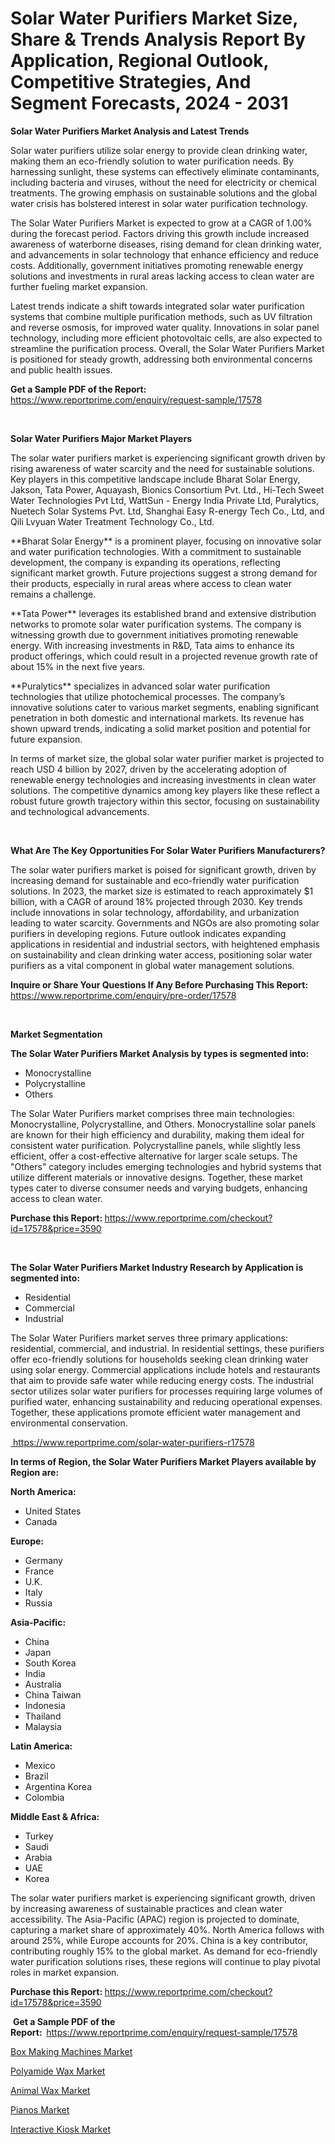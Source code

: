 <p><h1>Solar Water Purifiers Market Size, Share & Trends Analysis Report By Application, Regional Outlook, Competitive Strategies, And Segment Forecasts, 2024 - 2031</h1></p><p><strong>Solar Water Purifiers Market Analysis and Latest Trends</strong></p>
<p><p>Solar water purifiers utilize solar energy to provide clean drinking water, making them an eco-friendly solution to water purification needs. By harnessing sunlight, these systems can effectively eliminate contaminants, including bacteria and viruses, without the need for electricity or chemical treatments. The growing emphasis on sustainable solutions and the global water crisis has bolstered interest in solar water purification technology.</p><p>The Solar Water Purifiers Market is expected to grow at a CAGR of 1.00% during the forecast period. Factors driving this growth include increased awareness of waterborne diseases, rising demand for clean drinking water, and advancements in solar technology that enhance efficiency and reduce costs. Additionally, government initiatives promoting renewable energy solutions and investments in rural areas lacking access to clean water are further fueling market expansion.</p><p>Latest trends indicate a shift towards integrated solar water purification systems that combine multiple purification methods, such as UV filtration and reverse osmosis, for improved water quality. Innovations in solar panel technology, including more efficient photovoltaic cells, are also expected to streamline the purification process. Overall, the Solar Water Purifiers Market is positioned for steady growth, addressing both environmental concerns and public health issues.</p></p>
<p><strong>Get a Sample PDF of the Report:&nbsp;</strong> <a href="https://www.reportprime.com/enquiry/request-sample/17578?utm_campaign=1119&utm_medium=2&utm_source=Github&utm_content=ia&utm_term=19112024&utm_id=solar-water-purifiers">https://www.reportprime.com/enquiry/request-sample/17578</a></p>
<p>&nbsp;</p>
<p><strong>Solar Water Purifiers Major Market Players</strong></p>
<p><p>The solar water purifiers market is experiencing significant growth driven by rising awareness of water scarcity and the need for sustainable solutions. Key players in this competitive landscape include Bharat Solar Energy, Jakson, Tata Power, Aquayash, Bionics Consortium Pvt. Ltd., Hi-Tech Sweet Water Technologies Pvt Ltd, WattSun - Energy India Private Ltd, Puralytics, Nuetech Solar Systems Pvt. Ltd, Shanghai Easy R-energy Tech Co., Ltd, and Qili Lvyuan Water Treatment Technology Co., Ltd.</p><p>**Bharat Solar Energy** is a prominent player, focusing on innovative solar and water purification technologies. With a commitment to sustainable development, the company is expanding its operations, reflecting significant market growth. Future projections suggest a strong demand for their products, especially in rural areas where access to clean water remains a challenge.</p><p>**Tata Power** leverages its established brand and extensive distribution networks to promote solar water purification systems. The company is witnessing growth due to government initiatives promoting renewable energy. With increasing investments in R&D, Tata aims to enhance its product offerings, which could result in a projected revenue growth rate of about 15% in the next five years.</p><p>**Puralytics** specializes in advanced solar water purification technologies that utilize photochemical processes. The company’s innovative solutions cater to various market segments, enabling significant penetration in both domestic and international markets. Its revenue has shown upward trends, indicating a solid market position and potential for future expansion.</p><p>In terms of market size, the global solar water purifier market is projected to reach USD 4 billion by 2027, driven by the accelerating adoption of renewable energy technologies and increasing investments in clean water solutions. The competitive dynamics among key players like these reflect a robust future growth trajectory within this sector, focusing on sustainability and technological advancements.</p></p>
<p>&nbsp;</p>
<p><strong>What Are The Key Opportunities For Solar Water Purifiers Manufacturers?</strong></p>
<p><p>The solar water purifiers market is poised for significant growth, driven by increasing demand for sustainable and eco-friendly water purification solutions. In 2023, the market size is estimated to reach approximately $1 billion, with a CAGR of around 18% projected through 2030. Key trends include innovations in solar technology, affordability, and urbanization leading to water scarcity. Governments and NGOs are also promoting solar purifiers in developing regions. Future outlook indicates expanding applications in residential and industrial sectors, with heightened emphasis on sustainability and clean drinking water access, positioning solar water purifiers as a vital component in global water management solutions.</p></p>
<p><strong>Inquire or Share Your Questions If Any Before Purchasing This Report:</strong> <a href="https://www.reportprime.com/enquiry/pre-order/17578?utm_campaign=1119&utm_medium=2&utm_source=Github&utm_content=ia&utm_term=19112024&utm_id=solar-water-purifiers">https://www.reportprime.com/enquiry/pre-order/17578</a></p>
<p>&nbsp;</p>
<p><strong>Market Segmentation</strong></p>
<p><strong>The Solar Water Purifiers Market Analysis by types is segmented into:</strong></p>
<p><ul><li>Monocrystalline</li><li>Polycrystalline</li><li>Others</li></ul></p>
<p><p>The Solar Water Purifiers market comprises three main technologies: Monocrystalline, Polycrystalline, and Others. Monocrystalline solar panels are known for their high efficiency and durability, making them ideal for consistent water purification. Polycrystalline panels, while slightly less efficient, offer a cost-effective alternative for larger scale setups. The "Others" category includes emerging technologies and hybrid systems that utilize different materials or innovative designs. Together, these market types cater to diverse consumer needs and varying budgets, enhancing access to clean water.</p></p>
<p><strong>Purchase this Report:&nbsp;</strong><a href="https://www.reportprime.com/checkout?id=17578&price=3590&utm_campaign=1119&utm_medium=2&utm_source=Github&utm_content=ia&utm_term=19112024&utm_id=solar-water-purifiers">https://www.reportprime.com/checkout?id=17578&price=3590</a></p>
<p>&nbsp;</p>
<p><strong>The Solar Water Purifiers Market Industry Research by Application is segmented into:</strong></p>
<p><ul><li>Residential</li><li>Commercial</li><li>Industrial</li></ul></p>
<p><p>The Solar Water Purifiers market serves three primary applications: residential, commercial, and industrial. In residential settings, these purifiers offer eco-friendly solutions for households seeking clean drinking water using solar energy. Commercial applications include hotels and restaurants that aim to provide safe water while reducing energy costs. The industrial sector utilizes solar water purifiers for processes requiring large volumes of purified water, enhancing sustainability and reducing operational expenses. Together, these applications promote efficient water management and environmental conservation.</p></p>
<p><a href="https://www.reportprime.com/solar-water-purifiers-r17578?utm_campaign=1119&utm_medium=2&utm_source=Github&utm_content=ia&utm_term=19112024&utm_id=solar-water-purifiers">&nbsp;https://www.reportprime.com/solar-water-purifiers-r17578</a></p>
<p><strong>In terms of Region, the Solar Water Purifiers Market Players available by Region are:</strong></p>
<p>
    <p> <strong> North America: </strong>
        <ul>
            <li>United States</li>
            <li>Canada</li>
        </ul>
        </p> 
    <p> <strong> Europe: </strong>
        <ul>
            <li>Germany</li>
            <li>France</li>
            <li>U.K.</li>
            <li>Italy</li>
            <li>Russia</li>
        </ul>
        </p> 
    <p> <strong> Asia-Pacific: </strong>
        <ul>
            <li>China</li>
            <li>Japan</li>
            <li>South Korea</li>
            <li>India</li>
            <li>Australia</li>
            <li>China Taiwan</li>
            <li>Indonesia</li>
            <li>Thailand</li>
            <li>Malaysia</li>
        </ul>
        </p> 
    <p> <strong> Latin America: </strong>
        <ul>
            <li>Mexico</li>
            <li>Brazil</li>
            <li>Argentina Korea</li>
            <li>Colombia</li>
        </ul>
        </p> 
    <p> <strong> Middle East & Africa: </strong>
        <ul>
            <li>Turkey</li>
            <li>Saudi</li>
            <li>Arabia</li>
            <li>UAE</li>
            <li>Korea</li>
        </ul>
    </p>
    </p>
<p><p>The solar water purifiers market is experiencing significant growth, driven by increasing awareness of sustainable practices and clean water accessibility. The Asia-Pacific (APAC) region is projected to dominate, capturing a market share of approximately 40%. North America follows with around 25%, while Europe accounts for 20%. China is a key contributor, contributing roughly 15% to the global market. As demand for eco-friendly water purification solutions rises, these regions will continue to play pivotal roles in market expansion.</p></p>
<p><strong>Purchase this Report: </strong><a href="https://www.reportprime.com/checkout?id=17578&price=3590&utm_campaign=1119&utm_medium=2&utm_source=Github&utm_content=ia&utm_term=19112024&utm_id=solar-water-purifiers">https://www.reportprime.com/checkout?id=17578&price=3590</a></p>
<p>&nbsp;<strong>Get a Sample PDF of the Report:&nbsp;&nbsp;</strong><a href="https://www.reportprime.com/enquiry/request-sample/17578?utm_campaign=1119&utm_medium=2&utm_source=Github&utm_content=ia&utm_term=19112024&utm_id=solar-water-purifiers">https://www.reportprime.com/enquiry/request-sample/17578</a></p>
<p><strong></strong></p>
<p><p><a href="https://www.linkedin.com/pulse/box-making-machines-market-segmentation-geographical-regions-wilwc?utm_campaign=1119&utm_medium=2&utm_source=Github&utm_content=ia&utm_term=19112024&utm_id=solar-water-purifiers">Box Making Machines Market</a></p><p><a href="https://issuu.com/reportprime-2/docs/polyamide-wax-market-size-2030.pptx_d15ccb50b62025?utm_campaign=1119&utm_medium=2&utm_source=Github&utm_content=ia&utm_term=19112024&utm_id=solar-water-purifiers">Polyamide Wax Market</a></p><p><a href="https://issuu.com/reportprime-2/docs/animal-wax-market-size-2030.pptx_6888d20991ffdd?utm_campaign=1119&utm_medium=2&utm_source=Github&utm_content=ia&utm_term=19112024&utm_id=solar-water-purifiers">Animal Wax Market</a></p><p><a href="https://www.linkedin.com/pulse/pianos-market-emerging-trends-future-prospects-period-from-fxvae?utm_campaign=1119&utm_medium=2&utm_source=Github&utm_content=ia&utm_term=19112024&utm_id=solar-water-purifiers">Pianos Market</a></p><p><a href="https://www.linkedin.com/pulse/navigating-global-interactive-kiosk-market-landscape-trends-mkzxc?utm_campaign=1119&utm_medium=2&utm_source=Github&utm_content=ia&utm_term=19112024&utm_id=solar-water-purifiers">Interactive Kiosk Market</a></p></p>